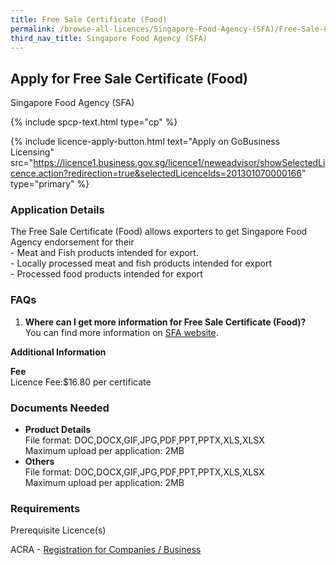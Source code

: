 ```yaml
---
title: Free Sale Certificate (Food)
permalink: /browse-all-licences/Singapore-Food-Agency-(SFA)/Free-Sale-Certificate-(Food)
third_nav_title: Singapore Food Agency (SFA)
---
```


## Apply for Free Sale Certificate (Food)

Singapore Food Agency (SFA)

{% include spcp-text.html type="cp" %}

{% include licence-apply-button.html text="Apply on GoBusiness Licensing" src="https://licence1.business.gov.sg/licence1/neweadvisor/showSelectedLicence.action?redirection=true&selectedLicenceIds=201301070000166" type="primary" %}

<H3>Application Details</H3>

<p>The Free Sale Certificate (Food) allows exporters to get Singapore Food Agency endorsement for their<br />- Meat and Fish products intended for export.<br />- Locally processed meat and fish products intended for export<br />- Processed food products intended for export</p>
<h3>FAQs</h3>
<ol>
<li><strong>Where can I get more information for Free Sale Certificate (Food)?</strong><br />You can find more information on <a href="https://www.sfa.gov.sg/food-import-export/commercial-food-exports" target="_blank" rel="noopener">SFA website</a>.</li>
</ol>

<strong>Additional Information</strong>

<p><strong>Fee</strong><br>
 Licence Fee:$16.80 per certificate<br></p>

<H3>Documents Needed</H3>

<ul>
 <li><strong>Product Details</strong><br />File format: DOC,DOCX,GIF,JPG,PDF,PPT,PPTX,XLS,XLSX<br />Maximum upload per application: 2MB</li>
 <li><strong>Others<br /></strong>File format: DOC,DOCX,GIF,JPG,PDF,PPT,PPTX,XLS,XLSX<br />Maximum upload per application: 2MB<strong><br /></strong></li>
 </ul>

<H3>Requirements</H3>

<p>Prerequisite Licence(s)</p>
 <p>ACRA - <a href="https://www.acra.gov.sg/Home/" target="_blank" rel="noopener">Registration for Companies / Business</a></p>

